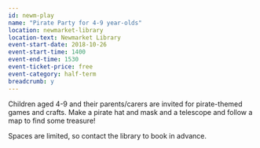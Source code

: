 ```yaml
---
id: newm-play
name: "Pirate Party for 4-9 year-olds"
location: newmarket-library
location-text: Newmarket Library
event-start-date: 2018-10-26
event-start-time: 1400
event-end-time: 1530
event-ticket-price: free
event-category: half-term
breadcrumb: y
---
```


Children aged 4-9 and their parents/carers are invited for pirate-themed games and crafts. Make a pirate hat and mask and a telescope and follow a map to find some treasure!

Spaces are limited, so contact the library to book in advance.
